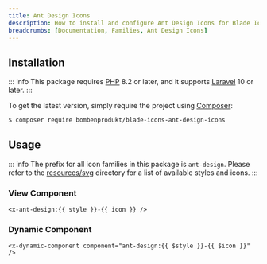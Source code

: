 ```yaml
---
title: Ant Design Icons
description: How to install and configure Ant Design Icons for Blade Icons.
breadcrumbs: [Documentation, Families, Ant Design Icons]
---
```


## Installation

::: info
This package requires [PHP](https://www.php.net/) 8.2 or later, and it supports [Laravel](https://laravel.com/) 10 or later.
:::

To get the latest version, simply require the project using [Composer](https://getcomposer.org/):

```bash
$ composer require bombenprodukt/blade-icons-ant-design-icons
```

## Usage

::: info
The prefix for all icon families in this package is `ant-design`. Please refer to the [resources/svg](https://github.com/BombenProdukt/blade-icons-ant-design-icons/tree/main/resources/svg) directory for a list of available styles and icons.
:::

### View Component

```blade
<x-ant-design:{{ style }}-{{ icon }} />
```

### Dynamic Component

```blade
<x-dynamic-component component="ant-design:{{ $style }}-{{ $icon }}" />
```
